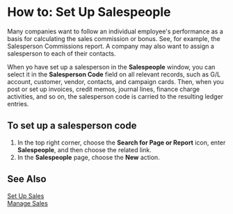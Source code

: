 <properties
                pageTitle="How to: Set Up Salespeople| Project “Madeira”"
                description="How to: Set Up Salespeople"
                services=""
                documentationCenter="Madeira"
                authors="SorenGP"/>

# How to: Set Up Salespeople
Many companies want to follow an individual employee's performance as a basis for calculating the sales commission or bonus. See, for example, the Salesperson Commissions report. A company may also want to assign a salesperson to each of their contacts.

When yo have set up a salesperson in the **Salespeople** window, you can select it in the **Salesperson Code** field on all relevant records, such as G/L account, customer, vendor, contacts, and campaign cards. Then, when you post or set up invoices, credit memos, journal lines, finance charge activities, and so on, the salesperson code is carried to the resulting ledger entries.

## To set up a salesperson code
1. In the top right corner, choose the **Search for Page or Report** icon, enter **Salespeople**, and then choose the related link.
2. In the **Salespeople** page, choose the **New** action.

## See Also  
[Set Up Sales](sales-setup-sales.md)  
[Manage Sales](sales-manage-sales.md)
